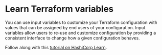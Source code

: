 # Learn Terraform variables

You can use input variables to customize your Terraform configuration with
values that can be assigned by end users of your configuration. Input variables
allow users to re-use and customize configuration by providing a consistent
interface to change how a given configuration behaves.

Follow along with this [tutorial on HashiCorp
Learn](https://learn.hashicorp.com/tutorials/terraform/variables?in=terraform/configuration-language).
